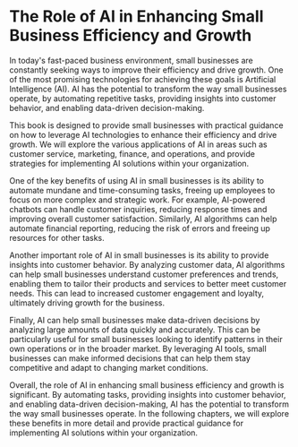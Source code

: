 The Role of AI in Enhancing Small Business Efficiency and Growth
=========================================================================================

In today's fast-paced business environment, small businesses are constantly seeking ways to improve their efficiency and drive growth. One of the most promising technologies for achieving these goals is Artificial Intelligence (AI). AI has the potential to transform the way small businesses operate, by automating repetitive tasks, providing insights into customer behavior, and enabling data-driven decision-making.

This book is designed to provide small businesses with practical guidance on how to leverage AI technologies to enhance their efficiency and drive growth. We will explore the various applications of AI in areas such as customer service, marketing, finance, and operations, and provide strategies for implementing AI solutions within your organization.

One of the key benefits of using AI in small businesses is its ability to automate mundane and time-consuming tasks, freeing up employees to focus on more complex and strategic work. For example, AI-powered chatbots can handle customer inquiries, reducing response times and improving overall customer satisfaction. Similarly, AI algorithms can help automate financial reporting, reducing the risk of errors and freeing up resources for other tasks.

Another important role of AI in small businesses is its ability to provide insights into customer behavior. By analyzing customer data, AI algorithms can help small businesses understand customer preferences and trends, enabling them to tailor their products and services to better meet customer needs. This can lead to increased customer engagement and loyalty, ultimately driving growth for the business.

Finally, AI can help small businesses make data-driven decisions by analyzing large amounts of data quickly and accurately. This can be particularly useful for small businesses looking to identify patterns in their own operations or in the broader market. By leveraging AI tools, small businesses can make informed decisions that can help them stay competitive and adapt to changing market conditions.

Overall, the role of AI in enhancing small business efficiency and growth is significant. By automating tasks, providing insights into customer behavior, and enabling data-driven decision-making, AI has the potential to transform the way small businesses operate. In the following chapters, we will explore these benefits in more detail and provide practical guidance for implementing AI solutions within your organization.


